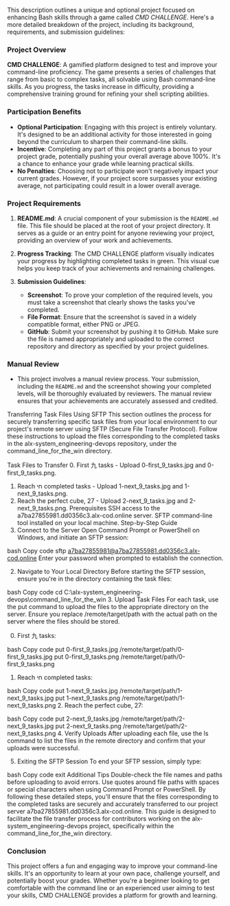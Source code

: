 This description outlines a unique and optional project focused on enhancing Bash skills through a game called _CMD CHALLENGE_. Here's a more detailed breakdown of the project, including its background, requirements, and submission guidelines:

### Project Overview

**CMD CHALLENGE**: A gamified platform designed to test and improve your command-line proficiency. The game presents a series of challenges that range from basic to complex tasks, all solvable using Bash command-line skills. As you progress, the tasks increase in difficulty, providing a comprehensive training ground for refining your shell scripting abilities.

### Participation Benefits

- **Optional Participation**: Engaging with this project is entirely voluntary. It's designed to be an additional activity for those interested in going beyond the curriculum to sharpen their command-line skills.
- **Incentive**: Completing any part of this project grants a bonus to your project grade, potentially pushing your overall average above 100%. It's a chance to enhance your grade while learning practical skills.
- **No Penalties**: Choosing not to participate won't negatively impact your current grades. However, if your project score surpasses your existing average, not participating could result in a lower overall average.

### Project Requirements

1. **README.md**: A crucial component of your submission is the `README.md` file. This file should be placed at the root of your project directory. It serves as a guide or an entry point for anyone reviewing your project, providing an overview of your work and achievements.

2. **Progress Tracking**: The CMD CHALLENGE platform visually indicates your progress by highlighting completed tasks in green. This visual cue helps you keep track of your achievements and remaining challenges.

3. **Submission Guidelines**:
   - **Screenshot**: To prove your completion of the required levels, you must take a screenshot that clearly shows the tasks you've completed.
   - **File Format**: Ensure that the screenshot is saved in a widely compatible format, either PNG or JPEG.
   - **GitHub**: Submit your screenshot by pushing it to GitHub. Make sure the file is named appropriately and uploaded to the correct repository and directory as specified by your project guidelines.

### Manual Review

- This project involves a manual review process. Your submission, including the `README.md` and the screenshot showing your completed levels, will be thoroughly evaluated by reviewers. The manual review ensures that your achievements are accurately assessed and credited.

Transferring Task Files Using SFTP
This section outlines the process for securely transferring specific task files from your local environment to our project's remote server using SFTP (Secure File Transfer Protocol). Follow these instructions to upload the files corresponding to the completed tasks in the alx-system_engineering-devops repository, under the command_line_for_the_win directory.

Task Files to Transfer
0. First 九 tasks - Upload 0-first_9_tasks.jpg and 0-first_9_tasks.png.
1. Reach חי completed tasks - Upload 1-next_9_tasks.jpg and 1-next_9_tasks.png.
2. Reach the perfect cube, 27 - Upload 2-next_9_tasks.jpg and 2-next_9_tasks.png.
Prerequisites
SSH access to the a7ba27855981.dd0356c3.alx-cod.online server.
SFTP command-line tool installed on your local machine.
Step-by-Step Guide
1. Connect to the Server
Open Command Prompt or PowerShell on Windows, and initiate an SFTP session:

bash
Copy code
sftp a7ba27855981@a7ba27855981.dd0356c3.alx-cod.online
Enter your password when prompted to establish the connection.

2. Navigate to Your Local Directory
Before starting the SFTP session, ensure you're in the directory containing the task files:

bash
Copy code
cd C:\alx-system_engineering-devops\command_line_for_the_win
3. Upload Task Files
For each task, use the put command to upload the files to the appropriate directory on the server. Ensure you replace /remote/target/path with the actual path on the server where the files should be stored.

0. First 九 tasks:

bash
Copy code
put 0-first_9_tasks.jpg /remote/target/path/0-first_9_tasks.jpg
put 0-first_9_tasks.png /remote/target/path/0-first_9_tasks.png
1. Reach חי completed tasks:

bash
Copy code
put 1-next_9_tasks.jpg /remote/target/path/1-next_9_tasks.jpg
put 1-next_9_tasks.png /remote/target/path/1-next_9_tasks.png
2. Reach the perfect cube, 27:

bash
Copy code
put 2-next_9_tasks.jpg /remote/target/path/2-next_9_tasks.jpg
put 2-next_9_tasks.png /remote/target/path/2-next_9_tasks.png
4. Verify Uploads
After uploading each file, use the ls command to list the files in the remote directory and confirm that your uploads were successful.

5. Exiting the SFTP Session
To end your SFTP session, simply type:

bash
Copy code
exit
Additional Tips
Double-check the file names and paths before uploading to avoid errors.
Use quotes around file paths with spaces or special characters when using Command Prompt or PowerShell.
By following these detailed steps, you'll ensure that the files corresponding to the completed tasks are securely and accurately transferred to our project server a7ba27855981.dd0356c3.alx-cod.online. This guide is designed to facilitate the file transfer process for contributors working on the alx-system_engineering-devops project, specifically within the command_line_for_the_win directory.


### Conclusion

This project offers a fun and engaging way to improve your command-line skills. It's an opportunity to learn at your own pace, challenge yourself, and potentially boost your grades. Whether you're a beginner looking to get comfortable with the command line or an experienced user aiming to test your skills, CMD CHALLENGE provides a platform for growth and learning.